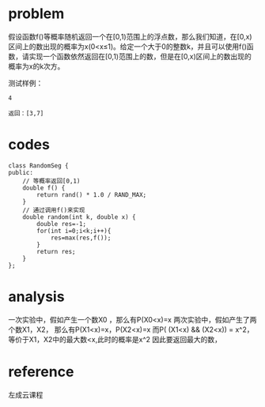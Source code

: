 # problem
假设函数f()等概率随机返回一个在[0,1)范围上的浮点数，那么我们知道，在[0,x)区间上的数出现的概率为x(0<x≤1)。给定一个大于0的整数k，并且可以使用f()函数，请实现一个函数依然返回在[0,1)范围上的数，但是在[0,x)区间上的数出现的概率为x的k次方。

测试样例：
```
4
```
```
返回：[3,7]
```

# codes
```
class RandomSeg {
public:
    // 等概率返回[0,1)
	double f() {
	    return rand() * 1.0 / RAND_MAX;
	}
	// 通过调用f()来实现
    double random(int k, double x) {
        double res=-1;
        for(int i=0;i<k;i++){
            res=max(res,f());
        }
        return res;
    }
};
```

# analysis

一次实验中，假如产生一个数X0 ，那么有P(X0<x)=x
两次实验中，假如产生了两个数X1，X2， 那么有P(X1<x)=x，P(X2<x)=x
而P( (X1<x) && (X2<x)) = x^2， 等价于X1，X2中的最大数<x,此时的概率是x^2
因此要返回最大的数，

# reference
左成云课程